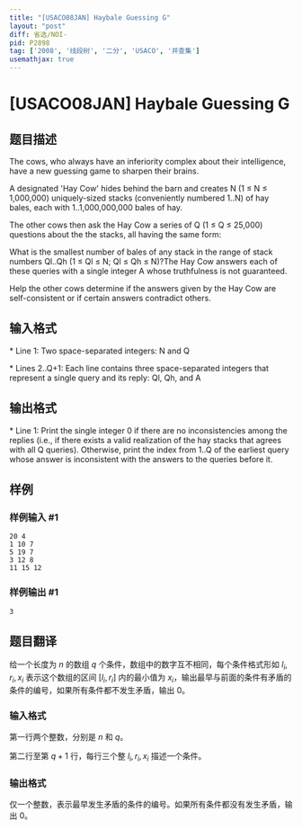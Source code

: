 ```yaml
---
title: "[USACO08JAN] Haybale Guessing G"
layout: "post"
diff: 省选/NOI-
pid: P2898
tag: ['2008', '线段树', '二分', 'USACO', '并查集']
usemathjax: true
---
```


# [USACO08JAN] Haybale Guessing G
## 题目描述

The cows, who always have an inferiority complex about their intelligence, have a new guessing game to sharpen their brains.

A designated 'Hay Cow' hides behind the barn and creates N (1 ≤ N ≤ 1,000,000) uniquely-sized stacks (conveniently numbered 1..N) of hay bales, each with 1..1,000,000,000 bales of hay.

The other cows then ask the Hay Cow a series of Q (1 ≤ Q ≤ 25,000) questions about the the stacks, all having the same form:

What is the smallest number of bales of any stack in the range of stack numbers Ql..Qh (1 ≤ Ql ≤ N; Ql ≤ Qh ≤ N)?The Hay Cow answers each of these queries with a single integer A whose truthfulness is not guaranteed.

Help the other cows determine if the answers given by the Hay Cow are self-consistent or if certain answers contradict others.


## 输入格式

\* Line 1: Two space-separated integers: N and Q

\* Lines 2..Q+1: Each line contains three space-separated integers that represent a single query and its reply: Ql, Qh, and A

## 输出格式

\* Line 1: Print the single integer 0 if there are no inconsistencies among the replies (i.e., if there exists a valid realization of the hay stacks that agrees with all Q queries). Otherwise, print the index from 1..Q of the earliest query whose answer is inconsistent with the answers to the queries before it.

## 样例

### 样例输入 #1
```
20 4
1 10 7
5 19 7
3 12 8
11 15 12

```
### 样例输出 #1
```
3

```
## 题目翻译

给一个长度为 $n$ 的数组 $q$ 个条件，数组中的数字互不相同，每个条件格式形如  $l_i,r_i,x_i$ 表示这个数组的区间 $[l_i,r_i]$ 内的最小值为  $x_i$，输出最早与前面的条件有矛盾的条件的编号，如果所有条件都不发生矛盾，输出 $0$。

### 输入格式

第一行两个整数，分别是  $n$ 和  $q$。

第二行至第 $q+1$ 行，每行三个整 $l_i,r_i,x_i$ 描述一个条件。

### 输出格式

仅一个整数，表示最早发生矛盾的条件的编号。如果所有条件都没有发生矛盾，输出 $0$。
